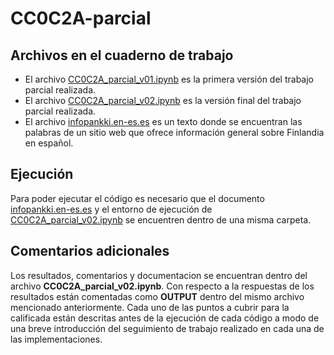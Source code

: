 # CC0C2A-parcial

## Archivos en el cuaderno de trabajo

- El archivo [CC0C2A_parcial_v01.ipynb](https://github.com/Kinartb/CC0C2A-parcial/blob/main/CC0C2A_parcial_v01.ipynb) es la primera versión del trabajo parcial realizada.
- El archivo [CC0C2A_parcial_v02.ipynb](https://github.com/Kinartb/CC0C2A-parcial/blob/main/CC0C2A_parcial_v02.ipynb) es la versión final del trabajo parcial realizada.
- El archivo [infopankki.en-es.es](https://github.com/Kinartb/CC0C2A-parcial/blob/main/infopankki.en-es.es) es un texto donde se encuentran las palabras de un sitio web que ofrece información general sobre Finlandia en español.

## Ejecución

Para poder ejecutar el código es necesario que el documento [infopankki.en-es.es](https://github.com/Kinartb/CC0C2A-parcial/blob/main/infopankki.en-es.es) y el entorno de ejecución de [CC0C2A_parcial_v02.ipynb](https://github.com/Kinartb/CC0C2A-parcial/blob/main/CC0C2A_parcial_v02.ipynb) se encuentren dentro de una misma carpeta.

## Comentarios adicionales

Los resultados, comentarios y documentacion se encuentran dentro del archivo **CC0C2A_parcial_v02.ipynb**. Con respecto a la respuestas de los resultados están comentadas como **OUTPUT** dentro del mismo archivo mencionado anteriormente.
Cada uno de las puntos a cubrir para la calificada están descritas antes de la ejecución de cada código a modo de una breve introducción del seguimiento de trabajo realizado en cada una de las implementaciones.
